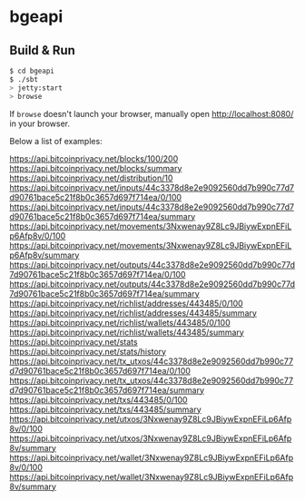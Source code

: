 # bgeapi #

## Build & Run ##

```sh
$ cd bgeapi
$ ./sbt
> jetty:start
> browse
```

If `browse` doesn't launch your browser, manually open [http://localhost:8080/](http://localhost:8080/) in your browser.

Below a list of examples:

https://api.bitcoinprivacy.net/blocks/100/200
https://api.bitcoinprivacy.net/blocks/summary
https://api.bitcoinprivacy.net/distribution/10
https://api.bitcoinprivacy.net/inputs/44c3378d8e2e9092560dd7b990c77d7d90761bace5c21f8b0c3657d697f714ea/0/100
https://api.bitcoinprivacy.net/inputs/44c3378d8e2e9092560dd7b990c77d7d90761bace5c21f8b0c3657d697f714ea/summary
https://api.bitcoinprivacy.net/movements/3Nxwenay9Z8Lc9JBiywExpnEFiLp6Afp8v/0/100
https://api.bitcoinprivacy.net/movements/3Nxwenay9Z8Lc9JBiywExpnEFiLp6Afp8v/summary
https://api.bitcoinprivacy.net/outputs/44c3378d8e2e9092560dd7b990c77d7d90761bace5c21f8b0c3657d697f714ea/0/100
https://api.bitcoinprivacy.net/outputs/44c3378d8e2e9092560dd7b990c77d7d90761bace5c21f8b0c3657d697f714ea/summary
https://api.bitcoinprivacy.net/richlist/addresses/443485/0/100
https://api.bitcoinprivacy.net/richlist/addresses/443485/summary
https://api.bitcoinprivacy.net/richlist/wallets/443485/0/100
https://api.bitcoinprivacy.net/richlist/wallets/443485/summary
https://api.bitcoinprivacy.net/stats
https://api.bitcoinprivacy.net/stats/history
https://api.bitcoinprivacy.net/tx_utxos/44c3378d8e2e9092560dd7b990c77d7d90761bace5c21f8b0c3657d697f714ea/0/100
https://api.bitcoinprivacy.net/tx_utxos/44c3378d8e2e9092560dd7b990c77d7d90761bace5c21f8b0c3657d697f714ea/summary
https://api.bitcoinprivacy.net/txs/443485/0/100
https://api.bitcoinprivacy.net/txs/443485/summary
https://api.bitcoinprivacy.net/utxos/3Nxwenay9Z8Lc9JBiywExpnEFiLp6Afp8v/0/100
https://api.bitcoinprivacy.net/utxos/3Nxwenay9Z8Lc9JBiywExpnEFiLp6Afp8v/summary
https://api.bitcoinprivacy.net/wallet/3Nxwenay9Z8Lc9JBiywExpnEFiLp6Afp8v/0/100
https://api.bitcoinprivacy.net/wallet/3Nxwenay9Z8Lc9JBiywExpnEFiLp6Afp8v/summary
